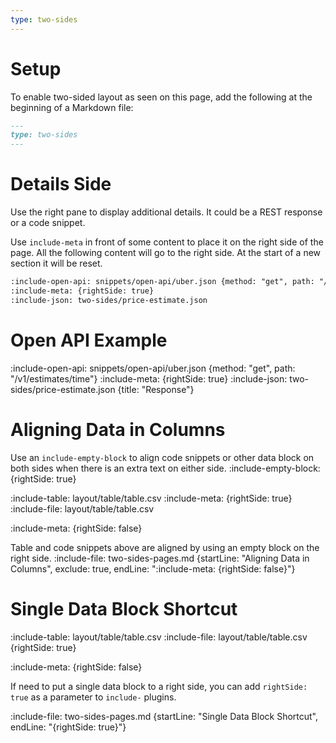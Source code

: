```yaml
---
type: two-sides
---
```


# Setup

To enable two-sided layout as seen on this page, add the following at the beginning of a Markdown file:

```markdown 
---
type: two-sides
---
```


# Details Side

Use the right pane to display additional details. It could be a REST response or a code snippet. 

Use `include-meta` in front of some content to place it on the right side of the page. 
All the following content will go to the right side. At the start of a new section it will be reset.

```markdown 
:include-open-api: snippets/open-api/uber.json {method: "get", path: "/v1/estimates/time"}
:include-meta: {rightSide: true}
:include-json: two-sides/price-estimate.json
```

# Open API Example

:include-open-api: snippets/open-api/uber.json {method: "get", path: "/v1/estimates/time"}
:include-meta: {rightSide: true}
:include-json: two-sides/price-estimate.json {title: "Response"}

# Aligning Data in Columns

Use an `include-empty-block` to align code snippets or other data block on both sides when there is an extra text on either side.
:include-empty-block: {rightSide: true}

:include-table: layout/table/table.csv
:include-meta: {rightSide: true}
:include-file: layout/table/table.csv

:include-meta: {rightSide: false}

Table and code snippets above are aligned by using an empty block on the right side. 
:include-file: two-sides-pages.md {startLine: "Aligning Data in Columns", exclude: true, endLine: ":include-meta: {rightSide: false}"}

# Single Data Block Shortcut

:include-table: layout/table/table.csv
:include-file: layout/table/table.csv  {rightSide: true}

:include-meta: {rightSide: false}

If need to put a single data block to a right side, you can add `rightSide: true` as a parameter to `include-` plugins. 

:include-file: two-sides-pages.md {startLine: "Single Data Block Shortcut", endLine: "{rightSide: true}"}
